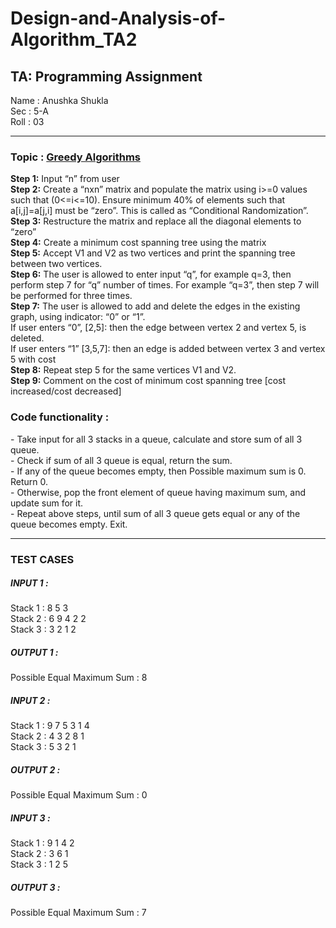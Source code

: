 # Design-and-Analysis-of-Algorithm_TA2

<h2> TA: Programming Assignment </h2>

Name : Anushka Shukla <br>
Sec  : 5-A <br>
Roll : 03 <br>

<hr>

<h3> Topic : <u>Greedy Algorithms</u> </h3>

<b>Step 1:</b> Input “n” from user<br>
<b>Step 2:</b> Create a “nxn” matrix and populate the matrix using i>=0 values such that (0<=i<=10).  Ensure minimum 40% of elements such that a[i,j]=a[j,i] must be “zero”. This is called as “Conditional Randomization”.<br>
<b>Step 3:</b> Restructure the matrix and replace all the diagonal elements to “zero”<br>
<b>Step 4:</b> Create a minimum cost spanning tree using the matrix<br>
<b>Step 5:</b> Accept V1 and V2 as two vertices and print the spanning tree between two vertices.<br>
<b>Step 6:</b> The user is allowed to enter input “q”, for example q=3, then perform step 7 for “q” number of times. For example “q=3”, then step 7 will be performed for three times.<br>
<b>Step 7:</b> The user is allowed to add and delete the edges in the existing graph, using indicator: “0” or “1”.<br>
If user enters “0”, [2,5]: then the edge between vertex 2 and vertex 5, is deleted.<br>
If user enters “1” [3,5,7]: then an edge is added between vertex 3 and vertex 5 with cost <br>
<b>Step 8:</b> Repeat step 5 for the same vertices V1 and V2. <br>
<b>Step 9:</b> Comment on the cost of minimum cost spanning tree [cost increased/cost decreased]<br>




<h3>Code functionality :</h3>
      - Take input for all 3 stacks in a queue, calculate and store sum of all 3 queue.<br>
      - Check if sum of all 3 queue is equal, return the sum.<br>
      - If any of the queue becomes empty, then Possible maximum sum is 0. Return 0.<br>
      - Otherwise, pop the front element of queue having maximum sum, and update sum for it.<br>
      - Repeat above steps, until sum of all 3 queue gets equal or any of the queue becomes empty. Exit.<br>

<hr>

<h3> TEST CASES </h3>

<h5> INPUT 1 : </h5> 
Stack 1 : 8 5 3 <br>
Stack 2 : 6 9 4 2 2 <br>
Stack 3 : 3 2 1 2 <br>

<h5> OUTPUT 1 : </h5>
Possible Equal Maximum Sum : 8<br>


<h5> INPUT 2 : </h5>
Stack 1 : 9 7 5 3 1 4 <br>
Stack 2 : 4 3 2 8 1 <br>
Stack 3 : 5 3 2 1 <br>

<h5> OUTPUT 2 : </h5>
Possible Equal Maximum Sum : 0<br>


<h5> INPUT 3 : </h5>
Stack 1 : 9 1 4 2 <br>
Stack 2 : 3 6 1 <br>
Stack 3 : 1 2 5 <br>

<h5> OUTPUT 3 : </h5>
Possible Equal Maximum Sum : 7<br>

